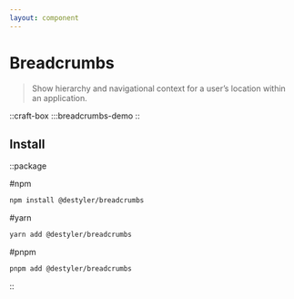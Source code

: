 ```yaml
---
layout: component
---
```


# Breadcrumbs

> Show hierarchy and navigational context for a user’s location within an application.

::craft-box
:::breadcrumbs-demo
::

## Install

::package

#npm
```bash
npm install @destyler/breadcrumbs
```

#yarn
```bash
yarn add @destyler/breadcrumbs
```

#pnpm
```bash
pnpm add @destyler/breadcrumbs
```

::
